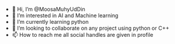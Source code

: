 - 👋 Hi, I’m @MoosaMuhyUdDin
- 👀 I’m interested in AI and Machine learning
- 🌱 I’m currently learning python 
- 💞️ I’m looking to collaborate on any project using python or C++
- 📫 How to reach me all social handles are given in profile

<!---
MoosaMuhyUdDin/MoosaMuhyUdDin is a ✨ special ✨ repository because its `README.md` (this file) appears on your GitHub profile.
You can click the Preview link to take a look at your changes.
--->
